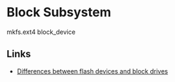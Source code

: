 Block Subsystem
==

mkfs.ext4 block_device

## Links

- [Differences between flash devices and block drives](http://www.linux-mtd.infradead.org/faq/general.html#L_mtd_vs_hdd)
